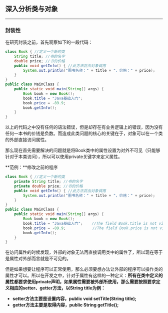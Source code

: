 ## 深入分析类与对象

---

### 封装性

在研究封装之前，首先观察如下的一段代码：

```java
class Book { //定义一个新的类
    String title; //书的名字
    double price; //书的价格
    public void getInfo() { //此方法将由对象调用
        System.out.println("图书名称：" + title + "，价格：" + price);
    }
}
public class MainClass {
    public static void main(String[] args) {
        Book book = new Book();
        book.title = "Java基础入门";
        book.price = -89.9;
        book.getInfo();
    }
}
```

以上的代码之中没有任何的语法错误，但是却存在有业务逻辑上的错误，因为没有任何一本书的价钱是负数。而造成此类问题的核心的关键在于，对象可以在一个类的外部直接访问属性。

那么现在首先需要解决的问题就是将Book类中的属性设置为对外不可见（只能够针对于本类访问），所以可以使用private关键字来定义属性。

**范例：**修改之前的程序

```java
class Book { //定义一个新的类
    private String title; //书的名字
    private double price; //书的价格
    public void getInfo() { //此方法将由对象调用
        System.out.println("图书名称：" + title + "，价格：" + price);
    }
}
public class MainClass {
    public static void main(String[] args) {
        Book book = new Book();
        book.title = "Java基础入门";    //The field Book.title is not visible
        book.price = -89.9;            //The field Book.price is not visible
        book.getInfo();
    }
}
```

在访问属性的时候发现，外部的对象无法再直接调用类中的属性了，所以现在等于是属性对外部而言就是不可见的。

但是如果想要让程序可以正常使用，那么必须要想办法让外部的程序可以操作类的属性才可以。所以在开发之中，针对于属性有这样的一种定义：**所有在类中定义的属性都要求使用private声明，如果属性需要被外部所使用，那么需要按照要求定义相应的setter、getter方法，以String title为例：**

* **setter方法主要是设置内容，public void setTitle\(String title\);**
* **getter方法主要是取得内容，public String getTitle\(\);**



